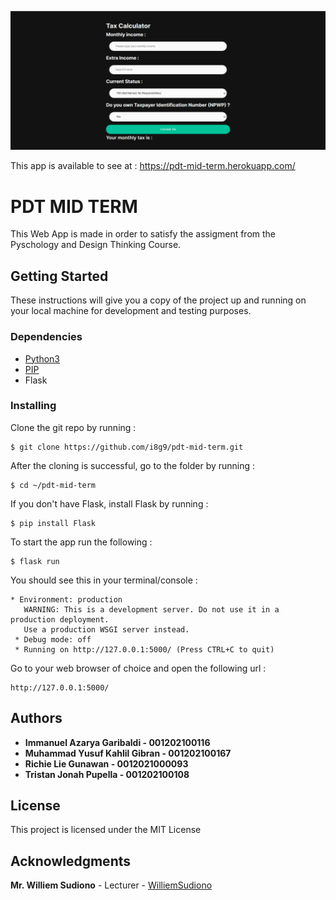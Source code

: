 ![project screenshot](./projectscreenshot.png "project screenshot")

This app is available to see at : https://pdt-mid-term.herokuapp.com/

# PDT MID TERM

This Web App is made in order to satisfy the assigment from the Pyschology and Design Thinking Course.

## Getting Started

These instructions will give you a copy of the project up and running on
your local machine for development and testing purposes. 
### Dependencies

- [Python3](www.python.org)
- [PIP](https://pip.pypa.io/en/stable/installation/)
- Flask

### Installing

Clone the git repo by running :
```
$ git clone https://github.com/i8g9/pdt-mid-term.git
```

After the cloning is successful, go to the folder by running :
```
$ cd ~/pdt-mid-term
```

If you don't have Flask, install Flask by running :
```
$ pip install Flask
```

To start the app run the following :
```
$ flask run
```

You should see this in your terminal/console :
```
* Environment: production
   WARNING: This is a development server. Do not use it in a production deployment.
   Use a production WSGI server instead.
 * Debug mode: off
 * Running on http://127.0.0.1:5000/ (Press CTRL+C to quit)
```

Go to your web browser of choice and open the following url :
```
http://127.0.0.1:5000/
```

## Authors

 + **Immanuel Azarya Garibaldi - 001202100116** 
 + **Muhammad Yusuf Kahlil Gibran - 001202100167** 
 + **Richie Lie Gunawan - 0012021000093**
 + **Tristan Jonah Pupella - 001202100108**


## License

This project is licensed under the MIT License  

## Acknowledgments

 **Mr. Williem Sudiono** - Lecturer - [WilliemSudiono](https://github.com/WilliemSudiono)
